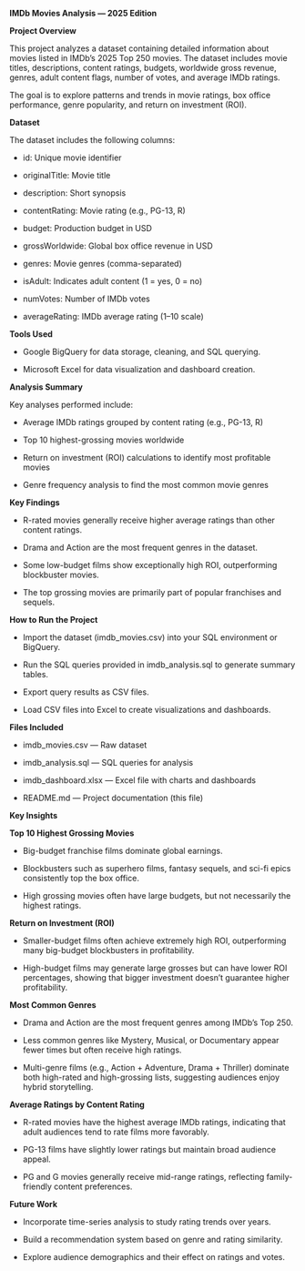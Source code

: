 **IMDb Movies Analysis — 2025 Edition**

**Project Overview**

This project analyzes a dataset containing detailed information about movies listed in IMDb’s 2025 Top 250 movies. The dataset includes movie titles, descriptions, content ratings, budgets, worldwide gross revenue, genres, adult content flags, number of votes, and average IMDb ratings.

The goal is to explore patterns and trends in movie ratings, box office performance, genre popularity, and return on investment (ROI).


**Dataset**

The dataset includes the following columns:

- id: Unique movie identifier
 
- originalTitle: Movie title

- description: Short synopsis
 
- contentRating: Movie rating (e.g., PG-13, R)
 
- budget: Production budget in USD
 
- grossWorldwide: Global box office revenue in USD
 
- genres: Movie genres (comma-separated)
 
- isAdult: Indicates adult content (1 = yes, 0 = no)
 
- numVotes: Number of IMDb votes
 
- averageRating: IMDb average rating (1–10 scale)


**Tools Used**

- Google BigQuery for data storage, cleaning, and SQL querying.
 
- Microsoft Excel for data visualization and dashboard creation.


**Analysis Summary**

Key analyses performed include:

- Average IMDb ratings grouped by content rating (e.g., PG-13, R)

- Top 10 highest-grossing movies worldwide

- Return on investment (ROI) calculations to identify most profitable movies

- Genre frequency analysis to find the most common movie genres


**Key Findings**

- R-rated movies generally receive higher average ratings than other content ratings.

- Drama and Action are the most frequent genres in the dataset.

- Some low-budget films show exceptionally high ROI, outperforming blockbuster movies.

- The top grossing movies are primarily part of popular franchises and sequels.


**How to Run the Project**

- Import the dataset (imdb_movies.csv) into your SQL environment or BigQuery.

- Run the SQL queries provided in imdb_analysis.sql to generate summary tables.

- Export query results as CSV files.

- Load CSV files into Excel to create visualizations and dashboards.


**Files Included**

- imdb_movies.csv — Raw dataset

- imdb_analysis.sql — SQL queries for analysis

- imdb_dashboard.xlsx — Excel file with charts and dashboards

- README.md — Project documentation (this file)


**Key Insights**

**Top 10 Highest Grossing Movies**

- Big-budget franchise films dominate global earnings.

- Blockbusters such as superhero films, fantasy sequels, and sci-fi epics consistently top the box office.

- High grossing movies often have large budgets, but not necessarily the highest ratings.

**Return on Investment (ROI)**

- Smaller-budget films often achieve extremely high ROI, outperforming many big-budget blockbusters in profitability.

- High-budget films may generate large grosses but can have lower ROI percentages, showing that bigger investment doesn’t guarantee higher profitability.

**Most Common Genres**

- Drama and Action are the most frequent genres among IMDb’s Top 250.

- Less common genres like Mystery, Musical, or Documentary appear fewer times but often receive high ratings.

- Multi-genre films (e.g., Action + Adventure, Drama + Thriller) dominate both high-rated and high-grossing lists, suggesting audiences enjoy hybrid storytelling.

**Average Ratings by Content Rating**

- R-rated movies have the highest average IMDb ratings, indicating that adult audiences tend to rate films more favorably.

- PG-13 films have slightly lower ratings but maintain broad audience appeal.

- PG and G movies generally receive mid-range ratings, reflecting family-friendly content preferences.


**Future Work**

- Incorporate time-series analysis to study rating trends over years.

- Build a recommendation system based on genre and rating similarity.

- Explore audience demographics and their effect on ratings and votes.
